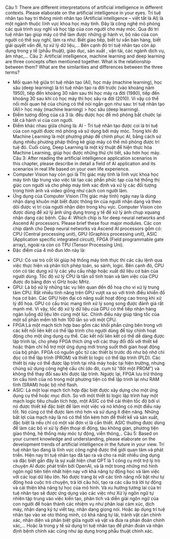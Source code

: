 Câu 1: There are different interpretations of artificial intelligence in different contexts. Please elaborate on the artificial intelligence in your eyes.
Trí tuệ nhân tạo hay trí thông minh nhân tạo (Artificial intelligence  – viết tắt là AI) là một ngành thuộc lĩnh vực khoa học máy tính. Đây là công nghệ mô phỏng các quá trình suy nghĩ và học tập của con người cho máy móc. Qua đó trí tuệ nhân tạo giúp máy có thể làm được những gì hành vi, bộ não của con người có thể suy nghĩ, làm ra như: Biết giao tiếp, biết tư vấn bán hàng, biết giải quyết vấn đề, tự xử lý dữ liệu,… Bên cạnh đó trí tuệ nhân tạo còn áp dụng trong y tế (phẫu thuật), giáo dục, sản xuất , vận tải, các ngành dịch vụ, âm nhạc,…
Câu 2: Artificial intelligence, machine learning and deep learning are three concepts often mentioned together. What is the relationship between them? What are the similarities and differences between the three terms?
-	Mối quan hệ giữa trí tuệ nhân tạo (AI), học máy (machine learning), học sâu (deep learning) là trí tuệ nhân tạo ra đời trước (vào khoảng năm 1950), tiếp đến khoảng 30 năm sau thì học máy ra đời (1980), tiếp đến khoảng 30 sau khi có học máy thì học sâu ra đời (2010). Vì vậy có thể nối mối quan hệ của chúng có thể nói ngắn gọn như sau: trí tuệ nhân tạo (AI)> học máy (machine learning) > học sâu (deep learning).
-	Điểm tương đồng của cả 3 là: đều được học để mô phỏng bắt chước lại tất cả hành vi của con người.
-	Điểm khác nhau giữa chúng là: AI - Trí tuệ nhân tạo được coi là trí tuệ của con người được mô phỏng và sử dụng bởi máy móc. Trong khi đó Machine Learning là một phương pháp để chinh phục AI, bằng cách sử dụng nhiều phương pháp thống kê giúp máy có thể  mô phỏng được trí tuệ đó. Cuối cùng, Deep Learning là một kỹ thuật để hiện thực hóa Machine Learning, giúp học được những thứ chi tiết, sâu hơn học máy.
Câu 3: After reading the artificial intelligence application scenarios in this chapter, please describe in detail a field of AI application and its scenarios in real life based on your own life experience.
-	Computer Vision hay còn gọi là Thị giác máy tính là lĩnh vực khoa học máy tính tập trung vào việc tái tạo các phần phức tạp của hệ thống thị giác con người và cho phép máy tính xác định và xử lý các đối tượng trong hình ảnh và video giống như cách con người làm.
-	Ứng dụng của Computer Vision (Thị giác máy tính) ngày nay là dùng nhận dạng khuôn mặt biết được thông tin của người nhận dạng và theo dõi được vị trí của người nhận diện trong khu vực. Computer Vision còn được dùng để xử lý ảnh ứng dụng trong y tế để xử lý ảnh chụp xquang nhận dạng các bệnh.
Câu 4: Which chip is for deep neural networks and Ascend AI processors. Please brief these four major modules.
Các con chip dành cho Deep neural networks và Ascend AI processors gồm có: CPU (Central processing unit), GPU (Graphics processing unit), ASIC (Application specific integrated circuit), FPGA (Field programmable gate array), ngoài ra còn có TPU (Tensor Processing Uni).
-	Đặc điểm của 4 mô đun lớn này là:
+ CPU: Có vai trò cốt lõi giúp hệ thống máy tính thực thi các câu lệnh qua việc thực hiện và phân tích phép toán, so sánh, logic. Bên cạnh đó, CPU còn có tác dụng xử lý các yêu cầu nhập hoặc xuất dữ liệu cơ bản của người dùng. Tốc độ xử lý CPU là tần số tính toán và làm việc của CPU được đo bằng đơn vị GHz hoăc MHz.
+ GPU: Là bộ xử lý những tác vụ liên quan đến đồ hoạ cho vi xử lý trung tâm CPU. Rất nhiều tính năng trên GPU vượt xa so với trình điều khiển đồ họa cơ bản. Các GPU hiện đại có năng suất hoạt động cao trong khi xử lý đồ họa. GPU có cấu trúc mang tính xử lý song song được đánh giá rất mạnh mẽ. Vì vậy, tốc độ xử lý dữ liệu của GPU có thể tiếp nhận hàng ngàn luồng dữ liệu lớn cùng một lúc. Chính điều này giúp tăng tốc của một số phần mềm tới hơn 100 lần so với một CPU.
+ FPGA:Là một mạch tích hợp bao gồm các khối phần cứng bên trong với các kết nối liên kết có thể lập trình cho người dùng để tùy chỉnh hoạt động cho một ứng dụng cụ thể. Các kết nối liên kết có thể dễ dàng được lập trình lại, cho phép FPGA thích ứng với các thay đổi đối với thiết kế hoặc thậm chí hỗ trợ một ứng dụng mới trong suốt thời gian hoạt động của bộ phận. FPGA có nguồn gốc từ các thiết bị trước đó như bộ nhớ chỉ đọc có thể lập trình (PROM) và thiết bị logic có thể lập trình (PLD). Các thiết bị này có thể được lập trình tại nhà máy hoặc tại hiện trường, nhưng chúng sử dụng công nghệ cầu chì (do đó, cụm từ “đốt một PROM”) và không thể thay đổi sau khi được lập trình. Ngược lại, FPGA lưu trữ thông tin cấu hình của nó trong một phương tiện có thể lập trình lại như RAM tĩnh (SRAM) hoặc bộ nhớ flash.
+ ASIC: Là một loại mạch tích hợp đặc biệt được xây dựng cho một ứng dụng cụ thể hoặc mục đích. So với một thiết bị logic lập trình hay một mạch logic tiêu chuẩn tích hợp, một ASIC có thể cải thiện tốc độ bởi vì nó được thiết kế đặc biệt để làm một việc và nó không có một điều này tốt. Nó cũng có thể được làm nhỏ hơn và sử dụng ít điện năng. Những bất lợi của mạch này là nó có thể tốn kém hơn để thiết kế và sản xuất, đặc biệt là nếu chỉ có một vài đơn vị là cần thiết. ASIC thường được dùng để làm các bộ vi xử lý điện thoại di động, tàu không gian, phương tiện giao thông, hệ thống máy móc tự động, viễn thông,..
Câu 5: Based on your current knowledge and understanding, please elaborate on the development trends of artificial intelligence in the future in your view.
Trí tuệ nhân tạo đang là lĩnh vực công nghệ được thế giới quan tâm và phát triển. Hiện nay trí tuệ nhân tạo đã tạo ra và cho ra mắt nhiều ứng dụng và đặc biệt gần đây là sự xuất hiện chat GPT là 1 công cụ một trợ lý trò chuyện AI được phát triển bởi OpenAI, và là một trong những mô hình ngôn ngữ tiên tiến nhất hiện nay với khả năng tự động học và làm việc với các loại dữ liệu lớn. Nó được trang bị với các tính năng nổi bật như tự động hoá cuộc trò chuyện, trả lời câu hỏi, tạo ra các câu trả lời tự động và cải thiện khả năng tự học của mô hình. Và xu hướng tương lai của trí tuệ nhân tạo sẽ được ứng dụng vào các việc như Xử lý ngôn ngữ tự nhiên tập trung vào việc kiến tạo, phân tích và diễn giải ngôn ngữ của con người để hoàn thành các nhiệm vụ như phân loại cảm xúc, dịch máy, nhận dạng ký tự viết tay, nhận dạng giọng nói. Hoặc áp dụng trí tuệ nhân tạo vào xe oto thông minh, có khả năng tự lái, tránh vật cản chính xác, nhận diện và phân biệt giữa người và vật và đưa ra phán đoán chính xác,... Hoặc là trong y tế sử dụng trí tuệ nhân tạo để phán đoán và nhận định bệnh chính xác cũng như áp dụng trong phẫu thuật chính xác.

